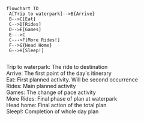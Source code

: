```mermaid
flowchart TD
 A[Trip to waterpark]-->B{Arrive}
 B-->C[Eat]
 C-->D[Rides]
 D-->E[Games]
 E--->C
 C--->F[More Rides!]
 F-->G{Head Home}
 G-->H[Sleep!]
 

```
Trip to waterpark: The ride to destination    
Arrive: The first point of the day's itinerary  
Eat: First planned activity. Will be second occurrence  
Rides: Main planned activity  
Games: The change of pace activity  
More Rides: Final phase of plan at waterpark  
Head home: Final action of the total plan  
Sleep!: Completion of whole day plan